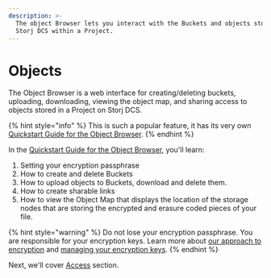 ```yaml
---
description: >-
  The object Browser lets you interact with the Buckets and objects stored on
  Storj DCS within a Project.
---
```


# Objects

The Object Browser is a web interface for creating/deleting buckets, uploading, downloading, viewing the object map, and sharing access to objects stored in a Project on Storj DCS.

{% hint style="info" %}
This is such a popular feature, it has its very own [Quickstart Guide for the Object Browser](../quickstart-objectbrowser.md).
{% endhint %}

In the [Quickstart Guide for the Object Browser](../quickstart-objectbrowser.md), you'll learn:

1. Setting your encryption passphrase
2. How to create and delete Buckets
3. How to upload objects to Buckets, download and delete them.
4. How to create sharable links
5. How to view the Object Map that displays the location of the storage nodes that are storing the encrypted and erasure coded pieces of your file.

{% hint style="warning" %}
Do not lose your encryption passphrase. You are responsible for your encryption keys. Learn more about [our approach to encryption](../../concepts/encryption-key/) and [managing your encryption keys](../../concepts/access/encryption-and-keys/).
{% endhint %}

Next, we'll cover [Access](access-grants.md) section.
